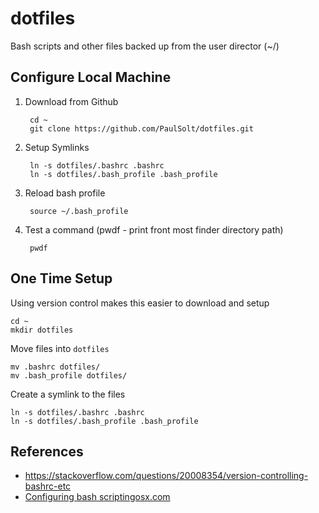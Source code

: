 # dotfiles
Bash scripts and other files backed up from the user director (~/)

## Configure Local Machine

1. Download from Github

		cd ~
		git clone https://github.com/PaulSolt/dotfiles.git

2. Setup Symlinks

		ln -s dotfiles/.bashrc .bashrc
		ln -s dotfiles/.bash_profile .bash_profile

3. Reload bash profile

		source ~/.bash_profile

4. Test a command (pwdf - print front most finder directory path)

		pwdf

## One Time Setup

Using version control makes this easier to download and setup

	cd ~
	mkdir dotfiles

Move files into `dotfiles`	

	mv .bashrc dotfiles/
	mv .bash_profile dotfiles/

Create a symlink to the files

	ln -s dotfiles/.bashrc .bashrc
	ln -s dotfiles/.bash_profile .bash_profile

## References

* <https://stackoverflow.com/questions/20008354/version-controlling-bashrc-etc>
* [Configuring bash scriptingosx.com](https://scriptingosx.com/2017/05/configuring-bash-with-aliases-and-functions/)